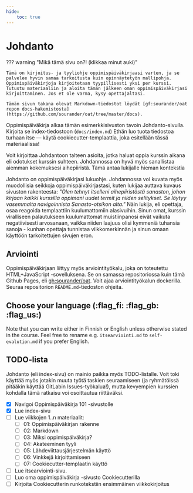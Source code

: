 ```yaml
---
hide:
    toc: true
---
```


#  Johdanto

??? warning "Mikä tämä sivu on?! (klikkaa minut auki)"

    Tämä on kirjoitus- ja tyyliohje oppimispäiväkirjaasi varten, ja se palvelee hyvin samaa tarkoitusta kuin opinnäytetyön mallipohja. Oppimispäiväkirjoja kirjoitetaan tyypillisesti yksi per kurssi. Tutustu materiaaliin ja aloita tämän jälkeen oman oppimispäiväkirjasi kirjoittaminen. Jos et ole varma, kysy opettajaltasi.

    Tämän sivun takana olevat Markdown-tiedostot löydät [gf:sourander/oat repon docs-hakemistosta](https://github.com/sourander/oat/tree/master/docs).

Oppimispäiväkirja alkaa tämän esimerkkisivuston tavoin Johdanto-sivulla. Kirjoita se index-tiedostoon (`docs/index.md`) Ethän luo tuota tiedostoa turhaan itse — käytä cookiecutter-templaattia, joka esitellään tässä materiaalissa! 

Voit kirjoittaa Johdantoon talteen asioita, jotka haluat oppia kurssin aikana eli odotukset kurssin suhteen. Johdannossa on hyvä myös sanallistaa aiemman kokemuksesi aihepiiristä. Tämä antaa lukijalle hieman kontekstia

Johdanto on oppimispäiväkirjasi lukuohje. Johdannossa voi kuvata myös muodollisia seikkoja oppimispäiväkirjastasi, kuten lukijaa auttava kuvaus sivuston rakenteesta: *"Olen tehnyt itselleni aihepiiristöstä sanaston, johon kirjaan kaikki kurssilla oppimani uudet termit ja niiden selitykset. Se löytyy vasemmalta navigoinnista Sanasto-otsikon alta."* Näin lukija, eli opettaja, osaa reagoida templaattiin kuulumattomiin alasivuihin. Sinun omat, kurssin viralliseen palautukseen kuulumattomat muistiinpanosi eivät vaikuta negatiivisesti arvosanaan, vaikka niiden laajuus olisi kymmeniä tuhansia sanoja - kunhan opettaja tunnistaa viikkomerkinnän ja sinun omaan käyttöön tarkoitettujen sivujen eron.

## Arviointi

Oppimispäiväkirjaan liittyy myös arviointityökalu, joka on toteutettu HTML+JavaScript -sovelluksena. Se on samassa repositoriossa kuin tämä Github Pages, eli [gh:sourander/oat](https://github.com/sourander/oat/). Voit ajaa arviointityökalun dockerilla. Seuraa repositorion `README.md`-tiedoston ohjeita.

## Choose your language (:flag_fi: :flag_gb: :flag_us:)

Note that you can write either in Finnish or English unless otherwise stated in the course. Feel free to rename e.g. `itsearviointi.md` to `self-evalution.md` if you prefer English.

## TODO-lista

Johdanto (eli index-sivu) on mainio paikka myös TODO-listalle. Voit toki käyttää myös jotakin muuta työtä taskien seuraamiseen (ja ryhmätöissä pitääkin käyttää GitLabin Issues-työkalua!), mutta kevyempien kurssien kohdalla tämä ratkaisu voi osoittautua riittäväksi.

- [x] Navigoi Oppimispäiväkirja 101 -sivustolle
- [x] Lue index-sivu
- [ ] Lue viikkojen 1..n materiaalit:
    - [ ] 01: Oppimispäiväkirjan rakenne
    - [ ] 02: Markdown
    - [ ] 03: Miksi oppimispäiväkirja?
    - [ ] 04: Akateeminen tyyli
    - [ ] 05: Lähdeviittausjärjestelmän käyttö
    - [ ] 06: Vinkkejä kirjoittamiseen
    - [ ] 07: Cookiecutter-templaatin käyttö
- [ ] Lue itsearviointi-sivu.
- [ ] Luo oma oppimispäiväkirja -sivusto Cookiecutterilla
- [ ] Kirjoita Cookiecutterin runkotekstiin ensimmäinen viikkokirjoitus
